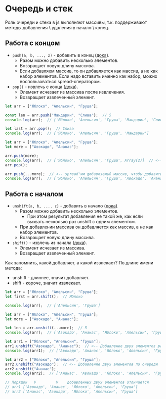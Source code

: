 # Очередь и стек

Роль очереди и стека в js выполняют массивы, т.к. поддерживают методы добавления \ удаления в начало \ конец.

## Работа с концом

* `push(a, b, ..., z)` - добавить в конец ([дока](https://developer.mozilla.org/en-US/docs/Web/JavaScript/Reference/Global_Objects/Array/push)).
  * Разом можно добавить несколько элементов.
  * Возвращает новую длину массива.
  * Если добавляем массив, то он добавляется как массив, а не как набор элементов. Если надо вставить именно как набор, можно воспользоваться spread-оператором.
* `pop()` - извлечь с конца ([дока](https://developer.mozilla.org/en-US/docs/Web/JavaScript/Reference/Global_Objects/Array/pop)).
  * Элемент исчезает из массива после извлечения.
  * Возвращает извлеченный элемент.

```javascript
let arr = ["Яблоко", "Апельсин", "Груша"];

const len = arr.push("Мандарин", "Слива");  // 5
console.log(arr);  // ['Яблоко', 'Апельсин', 'Груша', 'Мандарин', 'Слива']

let last = arr.pop();  // Слива
console.log(arr);  // ['Яблоко', 'Апельсин', 'Груша', 'Мандарин']
```

```javascript
let arr = ["Яблоко", "Апельсин", "Груша"];
let more = ["Авокадо", "Ананас"];

arr.push(more);
console.log(arr);  // ['Яблоко', 'Апельсин', 'Груша', Array(2)]  // <-- Добавилось как массив
arr.pop();

arr.push(...more);  // <-- spread'им добавляемый массив, чтобы добавить поэлементно
console.log(arr);  // ['Яблоко', 'Апельсин', 'Груша', 'Авокадо', 'Ананас']
```

## Работа с началом

* `unshift(a, b, ..., z)` - добавить в начало ([дока](https://developer.mozilla.org/en-US/docs/Web/JavaScript/Reference/Global_Objects/Array/unshift)).
  * Разом можно добавить несколько элементов.
    * При этом результат добавления не такой же, как если вызвать несколько раз unshift с одним элементом.
  * При добавлении массива он добавляется как массив, а не как набор элементов.
  * Возвращает новую длину массива.
* `shift()` - извлечь из начала ([дока](https://developer.mozilla.org/en-US/docs/Web/JavaScript/Reference/Global_Objects/Array/shift)).
  * Элемент исчезает из массива.
  * Возвращает извлеченный элемент.

Как запомнить, какой добавляет, а какой извлекает? По длине имени метода:

* unshift - длиннее, значит добавляет.
* shift - короче, значит извлекает.

```javascript
let arr = ["Яблоко", "Апельсин", "Груша"];
let first = arr.shift();  // Яблоко

console.log(arr);  // ['Апельсин', 'Груша']
```

```javascript
let arr = ["Яблоко", "Апельсин", "Груша"];
let more = ["Авокадо", "Ананас"];

let len = arr.unshift(...more);  // 5
console.log(arr);  // ['Авокадо', 'Ананас', 'Яблоко', 'Апельсин', 'Груша']
```

```javascript
let arr1 = ["Яблоко", "Апельсин", "Груша"];
arr1.unshift("Авокадо", "Ананас");  // <-- Добавление двух элементов разом, добавятся от последнего к первому
console.log(arr1);  // ['Авокадо', 'Ананас', 'Яблоко', 'Апельсин', 'Груша']

let arr2 = ["Яблоко", "Апельсин", "Груша"];
arr2.unshift("Авокадо");  // <-- Добавление двух элементов по очереди
arr2.unshift("Ананас");
console.log(arr2);  // ['Ананас', 'Авокадо', 'Яблоко', 'Апельсин', 'Груша']

// Порядок   V         V    добавленных двух элементов отличается
// arr1 ['Авокадо', 'Ананас', 'Яблоко', 'Апельсин', 'Груша']
// arr2 ['Ананас', 'Авокадо', 'Яблоко', 'Апельсин', 'Груша']
```

